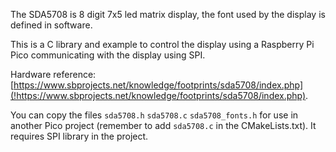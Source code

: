 The SDA5708 is 8 digit 7x5 led matrix display, the font used by the display is defined in
software.

This is a C library and example to control the display using a Raspberry Pi Pico communicating with the display using SPI.

Hardware reference: [https://www.sbprojects.net/knowledge/footprints/sda5708/index.php](!https://www.sbprojects.net/knowledge/footprints/sda5708/index.php).

You can copy the files `sda5708.h` `sda5708.c` `sda5708_fonts.h` for use in another Pico
project (remember to add `sda5708.c` in the CMakeLists.txt). It requires SPI library in the
project.
